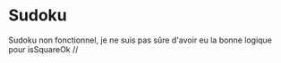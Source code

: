 # Sudoku
Sudoku non fonctionnel, je ne suis pas sûre d'avoir eu la bonne logique pour isSquareOk // 

